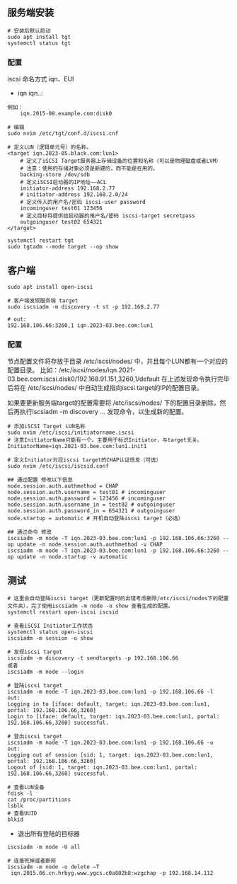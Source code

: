 ## 服务端安装
```shell
# 安装后默认启动
sudo apt install tgt 
systemctl status tgt
```

### 配置
iscsi 命名方式 iqn、EUI
- iqn
iqn.<YYYY-MM>.<reversed domain name>:<extra-name>

```shell
例如：
    iqn.2015-08.example.com:disk0

# 编辑
sudo nvim /etc/tgt/conf.d/iscsi.cnf

# 定义LUN（逻辑单元号）的名称。
<target iqn.2023-05.black.com:lun1>
    # 定义了iSCSI Target服务器上存储设备的位置和名称（可以是物理磁盘或者LVM）
    # 注意：使用的存储对象必须是新建的，而不能是在用的。
    backing-store /dev/sdb
    # 定义iSCSI启动器的IP地址——ACL
    initiator-address 192.168.2.77
    # initiator-address 192.168.2.0/24
    # 定义传入的用户名/密码 iscsi-user password
    incominguser test01 123456
    # 定义目标将提供给启动器的用户名/密码 iscsi-target secretpass
    outgoinguser test02 654321
</target>

systemctl restart tgt
sudo tgtadm --mode target --op show
```

## 客户端
```shell
sudo apt install open-iscsi

# 客户端发现服务端 target
sudo iscsiadm -m discovery -t st -p 192.168.2.77

# out:
192.168.106.66:3260,1 iqn.2023-03.bee.com:lun1
```

### 配置
节点配置文件将存放于目录 /etc/iscsi/nodes/ 中，并且每个LUN都有一个对应的配置目录。
比如：/etc/iscsi/nodes/iqn.2021-03.bee.com:iscsi.disk0/192.168.91.151,3260,1/default
在上述发现命令执行完毕后将在 /etc/iscsi/nodes/ 中自动生成指向iscsi target的IP的配置目录。

如果要更新服务端target的配置需要将 /etc/iscsi/nodes/ 下的配置目录删除，然后再执行iscsiadm -m discovery … 发现命令，以生成新的配置。

```shell
# 添加iSCSI Target LUN名称
sudo nvim /etc/iscsi/initiatorname.iscsi
# 注意InitiatorName只能有一个。主要用于标识Initiator，与target无关。
InitiatorName=iqn.2021-03.bee.com:lun1.init1

# 定义Initiator对应iscsi target的CHAP认证信息（可选）
sudo nvim /etc/iscsi/iscsid.conf

## 通过配置 修改以下信息
node.session.auth.authmethod = CHAP
node.session.auth.username = test01 # incominguser
node.session.auth.password = 123456 # incominguser
node.session.auth.username_in = test02 # outgoinguser
node.session.auth.password_in = 654321 # outgoinguser
node.startup = automatic # 开机自动登陆iscsi target（必选）

## 通过命令 修改
iscsiadm -m node -T iqn.2023-03.bee.com:lun1 -p 192.168.106.66:3260 --op update -n node.session.auth.authmethod -v CHAP
iscsiadm -m node -T iqn.2023-03.bee.com:lun1 -p 192.168.106.66:3260 --op update -n node.startup -v automatic
```

## 测试
```shell
# 这里会自动登陆iscsi target（更新配置时的出错考虑删除/etc/iscsi/nodes下的配置文件夹），完了使用iscsiadm -m node -o show 查看生成的配置。
systemctl restart open-iscsi iscsid

# 查看iSCSI Initiator工作状态
systemctl status open-iscsi
iscsiadm -m session -o show

# 发现iscsi target
iscsiadm -m discovery -t sendtargets -p 192.168.106.66
或者
iscsiadm -m node --login

# 登陆iscsi target
iscsiadm -m node -T iqn.2023-03.bee.com:lun1 -p 192.168.106.66 -l
out:
Logging in to [iface: default, target: iqn.2023-03.bee.com:lun1, portal: 192.168.106.66,3260]
Login to [iface: default, target: iqn.2023-03.bee.com:lun1, portal: 192.168.106.66,3260] successful.

# 登出iscsi target
iscsiadm -m node -T iqn.2023-03.bee.com:lun1 -p 192.168.106.66 -u
out:
Logging out of session [sid: 1, target: iqn.2023-03.bee.com:lun1, portal: 192.168.106.66,3260]
Logout of [sid: 1, target: iqn.2023-03.bee.com:lun1, portal: 192.168.106.66,3260] successful.

# 查看LUN设备
fdisk -l
cat /proc/partitions
lsblk
# 查看UUID
blkid
```

- 退出所有登陆的目标器
```shell
iscsiadm -m node -U all

# 连接死掉或者断网
iscsiadm -m node -o delete –T  iqn.2015.06.cn.hrbyg.www.ygcs.c0a802b8:wzgchap -p 192.168.14.112
```
